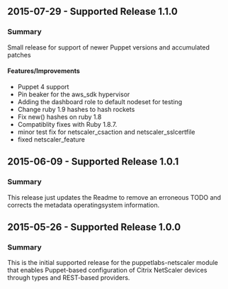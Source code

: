 ## 2015-07-29 - Supported Release 1.1.0
### Summary
Small release for support of newer Puppet versions and accumulated patches

#### Features/Improvements
- Puppet 4 support
- Pin beaker for the aws_sdk hypervisor
- Adding the dashboard role to default nodeset for testing
- Change ruby 1.9 hashes to hash rockets
- Fix new() hashes on ruby 1.8
- Compatiblity fixes with Ruby 1.8.7.
- minor test fix for netscaler_csaction and netscaler_sslcertfile
- fixed netscaler_feature

## 2015-06-09 - Supported Release 1.0.1
### Summary
This release just updates the Readme to remove an erroneous TODO and corrects the metadata operatingsystem information.

## 2015-05-26 - Supported Release 1.0.0
### Summary
This is the initial supported release for the puppetlabs-netscaler module that enables Puppet-based configuration of Citrix NetScaler devices through types and REST-based providers.
